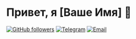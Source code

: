# Привет, я [Ваше Имя] 👋

[![GitHub followers](https://img.shields.io/github/followers/ваш_логин?style=social)](https://github.com/ваш_логин)
[![Telegram](https://img.shields.io/badge/-Telegram-0088cc?style=flat-square&logo=Telegram&logoColor=white)](https://t.me/ваш_ник)
[![Email](https://img.shields.io/badge/-Email-%23333?style=flat-square&logo=gmail&logoColor=white)](mailto:ваш@email.com)
